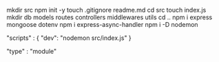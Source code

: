 mkdir src
npm init -y
touch .gitignore readme.md
cd src
touch index.js
mkdir db models routes controllers middlewares utils
cd ..
npm i express mongoose dotenv
npm i express-async-handler
npm i -D nodemon


"scripts" : {
    "dev": "nodemon src/index.js"
}

"type" : "module"
